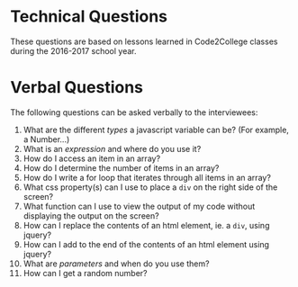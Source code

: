 # Technical Questions

These questions are based on lessons learned in Code2College classes during the 2016-2017 school year.

# Verbal Questions

The following questions can be asked verbally to the interviewees:
1. What are the different _types_ a javascript variable can be? (For example, a Number...)
1. What is an *expression* and where do you use it?
1. How do I access an item in an array?
1. How do I determine the number of items in an array?
1. How do I write a for loop that iterates through all items in an array?
1. What css property(s) can I use to place a `div` on the right side of the screen?
1. What function can I use to view the output of my code without displaying the output on the screen?
1. How can I replace the contents of an html element, ie. a `div`, using jquery?
1. How can I add to the end of the contents of an html element using jquery?
1. What are _parameters_ and when do you use them?
1. How can I get a random number?
